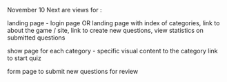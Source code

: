 November 10 
Next are views for :

landing page -
login page 
OR
landing page with index of categories, link to about the game / site, link to create new questions, view statistics on submitted questions

show page for each category - 
specific visual content to the category
link to start quiz

form page to submit new questions for review


